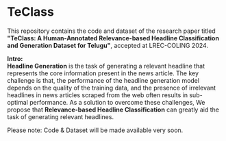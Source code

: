 # TeClass

This repository contains the code and dataset of the research paper titled <b>"TeClass: A Human-Annotated Relevance-based Headline Classification and Generation Dataset for Telugu"</b>, accepted at LREC-COLING 2024.

<b>Intro:</b>  
<b>Headline Generation</b> is the task of generating a relevant headline that represents the core information present in the news article. The key challenge is that, the performance of the headline generation model depends on the quality of the training data, and the presence of irrelevant headlines in news articles scraped from the web often results in sub-optimal performance.
As a solution to overcome these challenges, We propose that <b>Relevance-based Headline Classification</b> can greatly aid the task of generating relevant headlines.

Please note: Code & Dataset will be made available very soon.
